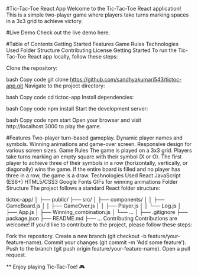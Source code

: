 #Tic-Tac-Toe React App
Welcome to the Tic-Tac-Toe React application! This is a simple two-player game where players take turns marking spaces in a 3x3 grid to achieve victory.

#Live Demo
Check out the live demo here.

#Table of Contents
Getting Started
Features
Game Rules
Technologies Used
Folder Structure
Contributing
License
Getting Started
To run the Tic-Tac-Toe React app locally, follow these steps:

Clone the repository:

bash
Copy code
git clone https://github.com/sandhyakumari543/tictoc-app.git
Navigate to the project directory:

bash
Copy code
cd tictoc-app
Install dependencies:

bash
Copy code
npm install
Start the development server:

bash
Copy code
npm start
Open your browser and visit http://localhost:3000 to play the game.

#Features
Two-player turn-based gameplay.
Dynamic player names and symbols.
Winning animations and game-over screen.
Responsive design for various screen sizes.
Game Rules
The game is played on a 3x3 grid.
Players take turns marking an empty square with their symbol (X or O).
The first player to achieve three of their symbols in a row (horizontally, vertically, or diagonally) wins the game.
If the entire board is filled and no player has three in a row, the game is a draw.
Technologies Used
React
JavaScript (ES6+)
HTML5/CSS3
Google Fonts
GIFs for winning animations
Folder Structure
The project follows a standard React folder structure:

tictoc-app/
│
├── public/
├── src/
│   ├── components/
│   │   ├── GameBoard.js
│   │   ├── GameOver.js
│   │   ├── Player.js
│   │   └── Log.js
│   ├── App.js
│   ├── Winning_combination.js
│   └── ...
│
├── .gitignore
├── package.json
├── README.md
├── ...
Contributing
Contributions are welcome! If you'd like to contribute to the project, please follow these steps:

Fork the repository.
Create a new branch (git checkout -b feature/your-feature-name).
Commit your changes (git commit -m 'Add some feature').
Push to the branch (git push origin feature/your-feature-name).
Open a pull request.


** Enjoy playing Tic-Tac-Toe! 🎮






